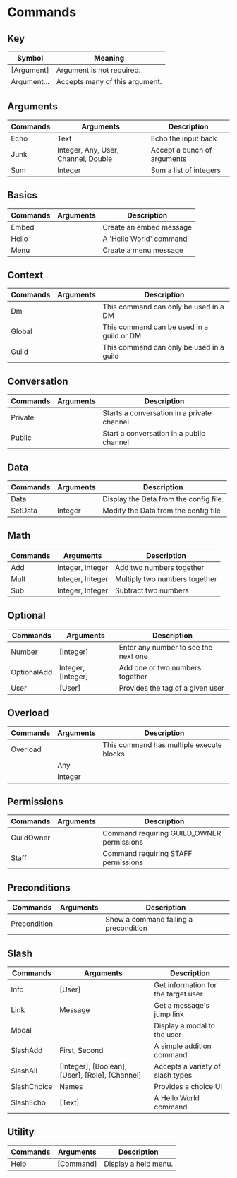 # Commands

## Key 
| Symbol      | Meaning                        |
|-------------|--------------------------------|
| [Argument]  | Argument is not required.      |
| Argument... | Accepts many of this argument. |

## Arguments
| Commands | Arguments                           | Description                 |
|----------|-------------------------------------|-----------------------------|
| Echo     | Text                                | Echo the input back         |
| Junk     | Integer, Any, User, Channel, Double | Accept a bunch of arguments |
| Sum      | Integer                             | Sum a list of integers      |

## Basics
| Commands | Arguments | Description             |
|----------|-----------|-------------------------|
| Embed    |           | Create an embed message |
| Hello    |           | A 'Hello World' command |
| Menu     |           | Create a menu message   |

## Context
| Commands | Arguments | Description                               |
|----------|-----------|-------------------------------------------|
| Dm       |           | This command can only be used in a DM     |
| Global   |           | This command can be used in a guild or DM |
| Guild    |           | This command can only be used in a guild  |

## Conversation
| Commands | Arguments | Description                                |
|----------|-----------|--------------------------------------------|
| Private  |           | Starts a conversation in a private channel |
| Public   |           | Start a conversation in a public channel   |

## Data
| Commands | Arguments | Description                            |
|----------|-----------|----------------------------------------|
| Data     |           | Display the Data from the config file. |
| SetData  | Integer   | Modify the Data from the config file   |

## Math
| Commands | Arguments        | Description                   |
|----------|------------------|-------------------------------|
| Add      | Integer, Integer | Add two numbers together      |
| Mult     | Integer, Integer | Multiply two numbers together |
| Sub      | Integer, Integer | Subtract two numbers          |

## Optional
| Commands    | Arguments          | Description                          |
|-------------|--------------------|--------------------------------------|
| Number      | [Integer]          | Enter any number to see the next one |
| OptionalAdd | Integer, [Integer] | Add one or two numbers together      |
| User        | [User]             | Provides the tag of a given user     |

## Overload
| Commands | Arguments | Description                              |
|----------|-----------|------------------------------------------|
| Overload |           | This command has multiple execute blocks |
|          | Any       |                                          |
|          | Integer   |                                          |

## Permissions
| Commands   | Arguments | Description                               |
|------------|-----------|-------------------------------------------|
| GuildOwner |           | Command requiring GUILD_OWNER permissions |
| Staff      |           | Command requiring STAFF permissions       |

## Preconditions
| Commands     | Arguments | Description                           |
|--------------|-----------|---------------------------------------|
| Precondition |           | Show a command failing a precondition |

## Slash
| Commands    | Arguments                                       | Description                         |
|-------------|-------------------------------------------------|-------------------------------------|
| Info        | [User]                                          | Get information for the target user |
| Link        | Message                                         | Get a message's jump link           |
| Modal       |                                                 | Display a modal to the user         |
| SlashAdd    | First, Second                                   | A simple addition command           |
| SlashAll    | [Integer], [Boolean], [User], [Role], [Channel] | Accepts a variety of slash types    |
| SlashChoice | Names                                           | Provides a choice UI                |
| SlashEcho   | [Text]                                          | A Hello World command               |

## Utility
| Commands | Arguments | Description          |
|----------|-----------|----------------------|
| Help     | [Command] | Display a help menu. |

